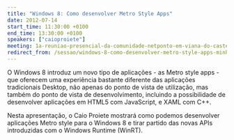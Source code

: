 ```yaml
---
title: "Windows 8: Como desenvolver Metro Style Apps"
date: 2012-07-14
start_time: 11:30:00 +0100
end_time: 13:30:00 +0100
speakers: ["caioproiete"]
meeting: 1a-reuniao-presencial-da-comunidade-netponto-em-viana-do-castelo
redirect_from: /sessao/windows-8-como-desenvolver-metro-style-apps-minho/
---
```

O Windows 8 introduz um novo tipo de aplicações - as Metro style apps - que oferecem uma experiência bastante diferente das aplicações tradicionais Desktop, não apenas do ponto de vista de utilização, mas também do ponto de vista de desenvolvimento, incluindo a possibilidade de desenvolver aplicações em HTML5 com JavaScript, e XAML com C++.

Nesta apresentação, o Caio Proiete mostrará como podemos desenvolver aplicações Metro style para o Windows 8 e tirar partido das novas APIs introduzidas com o Windows Runtime (WinRT).

